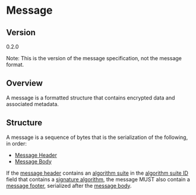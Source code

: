 [//]: # "Copyright Amazon.com Inc. or its affiliates. All Rights Reserved."
[//]: # "SPDX-License-Identifier: CC-BY-SA-4.0"

# Message

## Version

0.2.0

Note: This is the version of the message specification,
not the message format.

## Overview

A message is a formatted structure that contains encrypted data and associated metadata.

## Structure

A message is a sequence of bytes that is the serialization of the following, in order:

- [Message Header](message-header.md)
- [Message Body](message-body.md)

If the [message header](message-header.md) contains an [algorithm suite](../framework/algorithm-suites.md) in the
[algorithm suite ID](message-header.md#algorithm-suite-id) field that contains a
[signature algorithm](../framework/algorithm-suites.md#signature-algorithm), the message MUST also contain a
[message footer](message-footer.md), serialized after the [message body](message-body.md).
